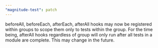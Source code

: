 ```yaml
---
"magnitude-test": patch
---
```


beforeAll, beforeEach, afterEach, afterAll hooks may now be registered within groups to scope them only to tests within the group. For the time being, afterAll hooks regardless of group will only run after all tests in a module are complete. This may change in the future.
